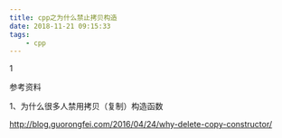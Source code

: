 ```yaml
---
title: cpp之为什么禁止拷贝构造
date: 2018-11-21 09:15:33
tags:
	- cpp
---
```


1



参考资料

1、为什么很多人禁用拷贝（复制）构造函数

http://blog.guorongfei.com/2016/04/24/why-delete-copy-constructor/